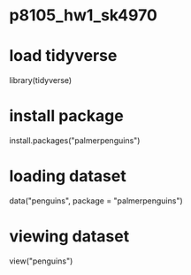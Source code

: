 # p8105_hw1_sk4970

# load tidyverse
library(tidyverse)

# install package
install.packages("palmerpenguins")

# loading dataset
data("penguins", package = "palmerpenguins")

# viewing dataset
view("penguins")

